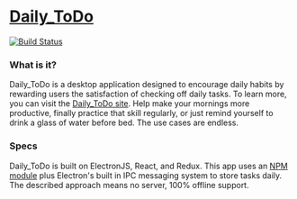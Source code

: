 # [Daily_ToDo](https://daily-todo.acjanus.co)
[![Build Status](https://travis-ci.org/internette/daily-todo-app.svg?branch=master)](https://travis-ci.org/internette/daily-todo-app)


### What is it?

Daily_ToDo is a desktop application designed to encourage daily habits by rewarding users the satisfaction of checking off daily tasks. To learn more, you can visit the [Daily_ToDo site](https://daily-todo.acjanus.co). Help make your mornings more productive, finally practice that skill regularly, or just remind yourself to drink a glass of water before bed. The use cases are endless.

### Specs

Daily_ToDo is built on ElectronJS, React, and Redux. This app uses an [NPM module](https://www.npmjs.com/package/electron-config) plus Electron's built in IPC messaging system to store tasks daily. The described approach means no server, 100% offline support. 